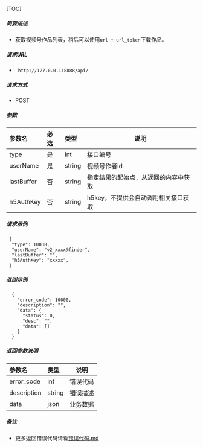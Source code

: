 

[TOC]
    
##### 简要描述

- 获取视频号作品列表，稍后可以使用`url + url_token`下载作品。

##### 请求URL
- ` http://127.0.0.1:8888/api/`
  
##### 请求方式
- POST 

##### 参数

| 参数名        | 必选 | 类型     | 说明                   |
|:-----------|:---|:-------|----------------------|
| type       | 是  | int    | 接口编号                 |
| userName   | 是  | string | 视频号作者id              |
| lastBuffer | 否  | string | 指定结果的起始点，从返回的内容中获取   |
| h5AuthKey  | 否  | string | h5key，不提供会自动调用相关接口获取 |

##### 请求示例

```
 {
  "type": 10038,
  "userName": "v2_xxxx@finder",
  "lastBuffer": "",
  "h5AuthKey": "xxxxx",
 } 
```

##### 返回示例 

``` 
  {
    "error_code": 10000,
    "description": "",
    "data": {
      "status": 0,
      "desc": "",
      "data": []
    }
  }
```

##### 返回参数说明 

|参数名|类型|说明|
|:-----  |:-----|-----                           |
|error_code |int   |错误代码  |
|description|string|错误描述|
|data|json|业务数据|

##### 备注 

- 更多返回错误代码请看[错误代码.md](../错误代码.md)







